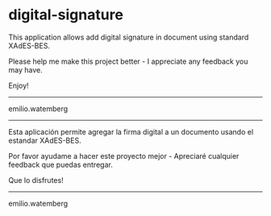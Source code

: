 digital-signature
=================

This application allows add digital signature in document using standard XAdES-BES.

Please help me make this project better - I appreciate any feedback 
you may have.

Enjoy!

-----------------
emilio.watemberg

__________________________________

Esta aplicación permite agregar la firma digital a un documento usando el estandar XAdES-BES.

Por favor ayudame a hacer este proyecto mejor - Apreciaré cualquier feedback
que puedas entregar.

Que lo disfrutes!

-----------------
emilio.watemberg

